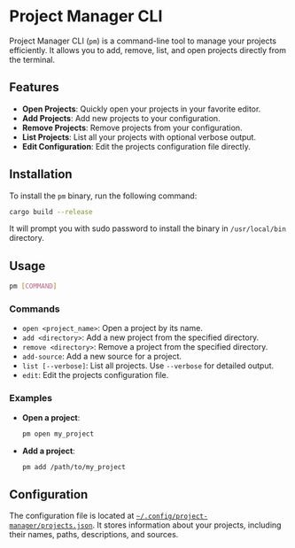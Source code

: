 # Project Manager CLI

Project Manager CLI (`pm`) is a command-line tool to manage your projects efficiently. It allows you to add, remove, list, and open projects directly from the terminal.

## Features

- **Open Projects**: Quickly open your projects in your favorite editor.
- **Add Projects**: Add new projects to your configuration.
- **Remove Projects**: Remove projects from your configuration.
- **List Projects**: List all your projects with optional verbose output.
- **Edit Configuration**: Edit the projects configuration file directly.

## Installation

To install the `pm` binary, run the following command:

```sh
cargo build --release
```
It will prompt you with sudo password to install the binary in `/usr/local/bin` directory.

## Usage

```sh
pm [COMMAND]
```

### Commands

- `open <project_name>`: Open a project by its name.
- `add <directory>`: Add a new project from the specified directory.
- `remove <directory>`: Remove a project from the specified directory.
- `add-source`: Add a new source for a project.
- `list [--verbose]`: List all projects. Use `--verbose` for detailed output.
- `edit`: Edit the projects configuration file.

### Examples

- **Open a project**:
  ```sh
  pm open my_project
  ```

- **Add a project**:
  ```sh
  pm add /path/to/my_project
  ```

## Configuration

The configuration file is located at [`~/.config/project-manager/projects.json`]("~/.config/project-manager/projects.json"). It stores information about your projects, including their names, paths, descriptions, and sources.

